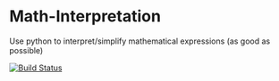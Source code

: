 # Math-Interpretation
Use python to interpret/simplify mathematical expressions (as good as possible)

[![Build Status](https://travis-ci.org/JAMESY9868/Math-Interpretation.svg?branch=master)](https://travis-ci.org/JAMESY9868/Math-Interpretation)

